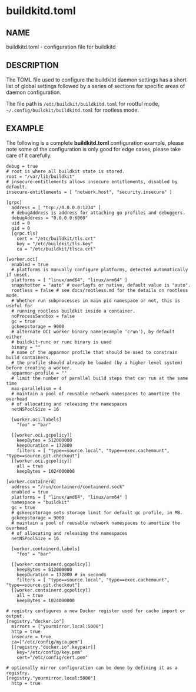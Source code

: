 # buildkitd.toml

## NAME

buildkitd.toml - configuration file for buildkitd


## DESCRIPTION

The TOML file used to configure the buildkitd daemon settings has a short
list of global settings followed by a series of sections for specific areas
of daemon configuration.

The file path is `/etc/buildkit/buildkitd.toml` for rootful mode,
`~/.config/buildkit/buildkitd.toml` for rootless mode.

## EXAMPLE

The following is a complete **buildkitd.toml** configuration example,
please note some of the configuration is only good for edge cases, please
take care of it carefully.

```
debug = true
# root is where all buildkit state is stored.
root = "/var/lib/buildkit"
# insecure-entitlements allows insecure entitlements, disabled by default.
insecure-entitlements = [ "network.host", "security.insecure" ]

[grpc]
  address = [ "tcp://0.0.0.0:1234" ]
  # debugAddress is address for attaching go profiles and debuggers.
  debugAddress = "0.0.0.0:6060"
  uid = 0
  gid = 0
  [grpc.tls]
    cert = "/etc/buildkit/tls.crt"
    key = "/etc/buildkit/tls.key"
    ca = "/etc/buildkit/tlsca.crt"

[worker.oci]
  enabled = true
  # platforms is manually configure platforms, detected automatically if unset.
  platforms = [ "linux/amd64", "linux/arm64" ]
  snapshotter = "auto" # overlayfs or native, default value is "auto".
  rootless = false # see docs/rootless.md for the details on rootless mode.
  # Whether run subprocesses in main pid namespace or not, this is useful for
  # running rootless buildkit inside a container.
  noProcessSandbox = false
  gc = true
  gckeepstorage = 9000
  # alternate OCI worker binary name(example 'crun'), by default either 
  # buildkit-runc or runc binary is used
  binary = ""
  # name of the apparmor profile that should be used to constrain build containers.
  # the profile should already be loaded (by a higher level system) before creating a worker.
  apparmor-profile = ""
  # limit the number of parallel build steps that can run at the same time
  max-parallelism = 4
  # maintain a pool of reusable network namespaces to amortize the overhead
  # of allocating and releasing the namespaces
  netNSPoolSize = 16

  [worker.oci.labels]
    "foo" = "bar"

  [[worker.oci.gcpolicy]]
    keepBytes = 512000000
    keepDuration = 172800
    filters = [ "type==source.local", "type==exec.cachemount", "type==source.git.checkout"]
  [[worker.oci.gcpolicy]]
    all = true
    keepBytes = 1024000000

[worker.containerd]
  address = "/run/containerd/containerd.sock"
  enabled = true
  platforms = [ "linux/amd64", "linux/arm64" ]
  namespace = "buildkit"
  gc = true
  # gckeepstorage sets storage limit for default gc profile, in MB.
  gckeepstorage = 9000
  # maintain a pool of reusable network namespaces to amortize the overhead
  # of allocating and releasing the namespaces
  netNSPoolSize = 16

  [worker.containerd.labels]
    "foo" = "bar"

  [[worker.containerd.gcpolicy]]
    keepBytes = 512000000
    keepDuration = 172800 # in seconds
    filters = [ "type==source.local", "type==exec.cachemount", "type==source.git.checkout"]
  [[worker.containerd.gcpolicy]]
    all = true
    keepBytes = 1024000000

# registry configures a new Docker register used for cache import or output.
[registry."docker.io"]
  mirrors = ["yourmirror.local:5000"]
  http = true
  insecure = true
  ca=["/etc/config/myca.pem"]
  [[registry."docker.io".keypair]]
    key="/etc/config/key.pem"
    cert="/etc/config/cert.pem"
    
# optionally mirror configuration can be done by defining it as a registry.
[registry."yourmirror.local:5000"]
  http = true
```
